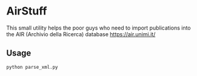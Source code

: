 # AirStuff

This small utility helps the poor guys who need to import publications into the AIR (Archivio della Ricerca) database https://air.unimi.it/

## Usage

    python parse_xml.py
